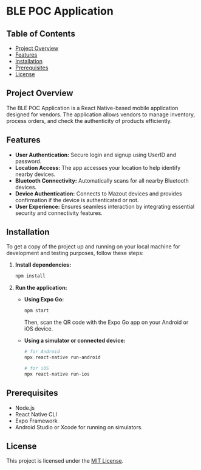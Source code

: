 # BLE POC Application

## Table of Contents

- [Project Overview](#project-overview)
- [Features](#features)
- [Installation](#installation)
- [Prerequisites](#prerequisites)
- [License](#license)


## Project Overview

The BLE POC Application is a React Native-based mobile application designed for vendors. The application allows vendors to manage inventory, process orders, and check the authenticity of products efficiently.

## Features

- **User Authentication:** Secure login and signup using UserID and password.
- **Location Access:** The app accesses your location to help identify nearby devices.
- **Bluetooth Connectivity:** Automatically scans for all nearby Bluetooth devices.
- **Device Authentication:** Connects to Mazout devices and provides confirmation if the device is authenticated or not.
- **User Experience:** Ensures seamless interaction by integrating essential security and connectivity features.

## Installation

To get a copy of the project up and running on your local machine for development and testing purposes, follow these steps:

1.  **Install dependencies:**
    ```bash
    npm install
    ```

2.  **Run the application:**
    *   **Using Expo Go:**
        ```bash
        npm start
        ```
        Then, scan the QR code with the Expo Go app on your Android or iOS device.

    *   **Using a simulator or connected device:**
        ```bash
        # for Android
        npx react-native run-android

        # for iOS
        npx react-native run-ios
        ```

## Prerequisites

- Node.js
- React Native CLI
- Expo Framework
- Android Studio or Xcode for running on simulators.

## License

This project is licensed under the [MIT License](./LICENSE).



